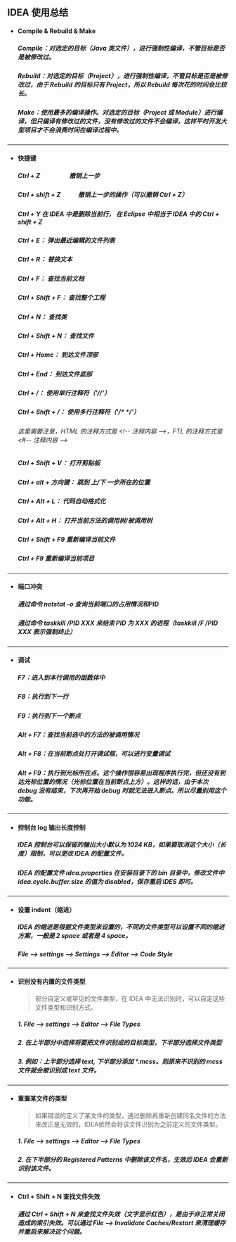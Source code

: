 ## IDEA 使用总结

- #### Compile & Rebuild & Make
  ##### Compile：对选定的目标（Java 类文件），进行强制性编译，不管目标是否是被修改过。
  ##### Rebuild：对选定的目标（Project），进行强制性编译，不管目标是否是被修改过，由于 Rebuild 的目标只有 Project，所以 Rebuild 每次花的时间会比较长。
  ##### Make：使用最多的编译操作。对选定的目标（Project 或 Module）进行编译，但只编译有修改过的文件，没有修改过的文件不会编译，这样平时开发大型项目才不会浪费时间在编译过程中。





---
- #### 快捷键
  ##### Ctrl + Z                    撤销上一步
  ##### Ctrl + shift + Z            撤销上一步的操作（可以撤销 Ctrl + Z）
  ##### Ctrl + Y                    在 IDEA 中是删除当前行， 在 Eclipse 中相当于 IDEA 中的 Ctrl + shift + Z  

  ##### Ctrl + E：                  弹出最近编辑的文件列表
  ##### Ctrl + R：                  替换文本
  ##### Ctrl + F：                  查找当前文档
  ##### Ctrl + Shift + F：          查找整个工程
  ##### Ctrl + N：                  查找类
  ##### Ctrl + Shift + N：          查找文件

  ##### Ctrl + Home：               到达文件顶部
  ##### Ctrl + End：                到达文件底部

  ##### Ctrl + /：                  使用单行注释符（'//'）
  ##### Ctrl + Shift + /：          使用多行注释符（'\/* \*/'）
  ###### 这里需要注意，HTML 的注释方式是 \<!-- 注释内容 -->，FTL 的注释方式是 <#-- 注释内容 -->

  ##### Ctrl + Shift + V：          打开剪贴板
  ##### Ctrl + alt + 方向键：       跳到 上/下 一步所在的位置

  ##### Ctrl + Alt + L：            代码自动格式化   
  ##### Ctrl + Alt + H：            打开当前方法的调用树/被调用树 

  ##### Ctrl + Shift + F9           重新编译当前文件
  ##### Ctrl + F9                   重新编译当前项目   







---
- #### 端口冲突
  ##### 通过命令  netstat -o  查询当前端口的占用情况和PID
  ##### 通过命令  taskkill /PID XXX 来结束 PID 为 XXX 的进程（taskkill /F /PID XXX 表示强制终止）






---
- #### 调试
  ##### F7：进入到本行调用的函数体中
  ##### F8：执行到下一行
  ##### F9：执行到下一个断点

  ##### Alt + F7：查找当前选中的方法的被调用情况
  ##### Alt + F8：在当前断点处打开调试框，可以进行变量调试
  ##### Alt + F9：执行到光标所在点。这个操作很容易出现程序执行完，但还没有到达光标位置的情况（光标位置在当前断点上方）。这样的话，由于本次 debug 没有结束，下次再开始 debug 时就无法进入断点。所以尽量别用这个功能。





---
- #### 控制台 log 输出长度控制
  ##### IDEA 控制台可以保留的输出大小默认为 1024 KB，如果要取消这个大小（长度）限制，可以更改 IDEA 的配置文件。

  ##### IDEA 的配置文件 idea.properties 在安装目录下的 bin 目录中，修改文件中 idea.cycle.buffer.size 的值为 disabled，保存重启 IDES 即可。





---
- #### 设置 indent（缩进）
  ##### IDEA 的缩进是根据文件类型来设置的，不同的文件类型可以设置不同的缩进方案，一般是 2 space 或者是 4 space。
  ##### File ——> settings  ——> Settings  ——> Editor ——> Code Style






---
- #### 识别没有内置的文件类型
  > 部分自定义或罕见的文件类型，在 IDEA 中无法识别时，可以自定这些文件类型和识别方式。

  ##### 1. File ——> settings ——> Editor ——> File Types
  ##### 2. 在上半部分中选择将要把文件识别成的目标类型，下半部分选择文件类型
  ##### 3. 例如：上半部分选择 text, 下半部分添加 \*.mcss。则原来不识别的 mcss 文件就会被识别成 text 文件。




---
- #### 重置某文件的类型
  > 如果错误的定义了某文件的类型，通过删除再重新创建同名文件的方法来改正是无效的，IDEA依然会将该文件识别为之前定义的文件类型。

  ##### 1. File ——> settings ——> Editor ——> File Types
  ##### 2. 在下半部分的 Registered Patterns 中删除该文件名，生效后 IDEA 会重新识别该文件。







---
- #### Ctrl + Shift + N 查找文件失效
  ##### 通过 Ctrl + Shift + N 来查找文件失效（文字显示红色），是由于非正常关闭造成的索引失效。可以通过 File ——> Invalidate Caches/Restart 来清理缓存并重启来解决这个问题。
